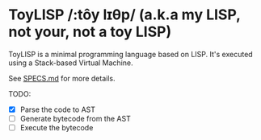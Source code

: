 # ToyLISP /:tôy lɪθp/ (a.k.a my LISP, not your, not a toy LISP)

ToyLISP is a minimal programming language based on LISP. It's executed using a Stack-based Virtual Machine.

See [SPECS.md](SPECS.md) for more details.

TODO:
- [x] Parse the code to AST
- [ ] Generate bytecode from the AST
- [ ] Execute the bytecode
